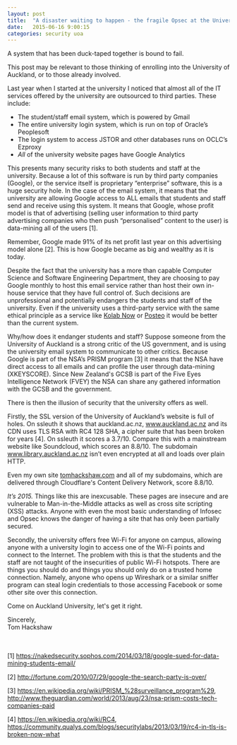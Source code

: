 ```yaml
---
layout: post
title:  "A disaster waiting to happen - the fragile Opsec at the University of Auckland "
date:   2015-06-16 9:00:15
categories: security uoa
---
```


A system that has been duck-taped together is bound to fail.

This post may be relevant to those thinking of enrolling into the University of Auckland, or to those already involved.

Last year when I started at the university I noticed that almost all of the IT services offered by the university are outsourced to third parties. These include:

- The student/staff email system, which is powered by Gmail
- The entire university login system, which is run on top of Oracle’s Peoplesoft
- The login system to access JSTOR and other databases runs on OCLC’s Ezproxy
- *All* of the university website pages have Google Analytics

This presents many security risks to both students and staff at the university. Because a lot of this software is run by third party companies (Google), or the service itself is proprietary “enterprise” software, this is a huge security hole. In the case of the email system, it means that the university are allowing Google access to ALL emails that students and staff send and receive using this system. It means that Google, whose profit model is that of advertising (selling user information to third party advertising companies who then push “personalised” content to the user) is data-mining all of the users [1].

Remember, Google made 91% of its net profit last year on this advertising model alone [2]. This is how Google became as big and wealthy as it is today.

Despite the fact that the university has a more than capable Computer Science and Software Engineering Department, they are choosing to pay Google monthly to host this email service rather than host their own in-house service that they have full control of. Such decisions are unprofessional and potentially endangers the students and staff of the university. Even if the university uses a third-party service with the same ethical principle as a service like [Kolab Now][kolab] or [Posteo][post] it would be better than the current system.

Why/how does it endanger students and staff? Suppose someone from the University of Auckland is a strong critic of the US government, and is using the university email system to communicate to other critics. Because Google is part of the NSA’s PRISM program [3] it means that the NSA have direct access to all emails and can profile the user through data-mining (XKEYSCORE). Since New Zealand's GCSB is part of the Five Eyes Intelligence Network (FVEY) the NSA can share any gathered information with the GCSB and the government.

There is then the illusion of security that the university offers as well.

Firstly, the SSL version of the University of Auckland’s website is full of holes. On ssleuth it shows that auckland.ac.nz, www.auckland.ac.nz and its CDN uses TLS RSA with RC4 128 SHA, a cipher suite that has been broken for years [4]. On ssleuth it scores a 3.7/10. Compare this with a mainstream website like Soundcloud, which scores an 8.8/10. The subdomain www.library.auckland.ac.nz isn’t even encrypted at all and loads over plain HTTP.

Even my own site [tomhackshaw.com][th] and all of my subdomains, which are delivered through Cloudflare's Content Delivery Network, score 8.8/10. 

_It’s 2015._ Things like this are inexcusable. These pages are insecure and are vulnerable to Man-in-the-Middle attacks as well as cross site scripting (XSS) attacks. Anyone with even the most basic understanding of Infosec and Opsec knows the danger of having a site that has only been partially secured.

Secondly, the university offers free Wi-Fi for anyone on campus, allowing anyone with a university login to access one of the Wi-Fi points and connect to the Internet. The problem with this is that the students and the staff are not taught of the insecurities of public Wi-Fi hotspots. There are things you should do and things you should only do on a trusted home connection. Namely, anyone who opens up Wireshark or a similar sniffer program can steal login credentials to those accessing Facebook or some other site over this connection.

Come on Auckland University, let's get it right.



Sincerely,
<br>
Tom Hackshaw

<br><br>
[1] <a href="https://nakedsecurity.sophos.com/2014/03/18/google-sued-for-data-mining-students-email/">https://nakedsecurity.sophos.com/2014/03/18/google-sued-for-data-mining-students-email/</a>

[2] <a href="http://fortune.com/2010/07/29/google-the-search-party-is-over/">http://fortune.com/2010/07/29/google-the-search-party-is-over/</a>

[3] <a href="https://en.wikipedia.org/wiki/PRISM_%28surveillance_program%29">https://en.wikipedia.org/wiki/PRISM_%28surveillance_program%29</a>, <a href="http://www.theguardian.com/world/2013/aug/23/nsa-prism-costs-tech-companies-paid">http://www.theguardian.com/world/2013/aug/23/nsa-prism-costs-tech-companies-paid</a>

[4] <a href="https://en.wikipedia.org/wiki/RC4">https://en.wikipedia.org/wiki/RC4</a>, <a href="https://community.qualys.com/blogs/securitylabs/2013/03/19/rc4-in-tls-is-broken-now-what">https://community.qualys.com/blogs/securitylabs/2013/03/19/rc4-in-tls-is-broken-now-what</a>

[kolab]: https://kolabnow.com
[post]:  https://posteo.de
[th]:    https://tomhackshaw.com

